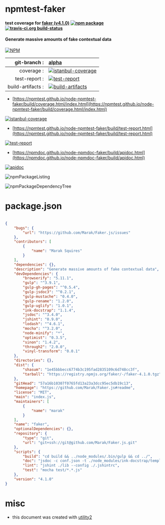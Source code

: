 # npmtest-faker

#### test coverage for  [faker (v4.1.0)](https://github.com/Marak/Faker.js#readme)  [![npm package](https://img.shields.io/npm/v/npmtest-faker.svg?style=flat-square)](https://www.npmjs.org/package/npmtest-faker) [![travis-ci.org build-status](https://api.travis-ci.org/npmtest/node-npmtest-faker.svg)](https://travis-ci.org/npmtest/node-npmtest-faker)

#### Generate massive amounts of fake contextual data

[![NPM](https://nodei.co/npm/faker.png?downloads=true&downloadRank=true&stars=true)](https://www.npmjs.com/package/faker)

| git-branch : | [alpha](https://github.com/npmtest/node-npmtest-faker/tree/alpha)|
|--:|:--|
| coverage : | [![istanbul-coverage](https://npmtest.github.io/node-npmtest-faker/build/coverage.badge.svg)](https://npmtest.github.io/node-npmtest-faker/build/coverage.html/index.html)|
| test-report : | [![test-report](https://npmtest.github.io/node-npmtest-faker/build/test-report.badge.svg)](https://npmtest.github.io/node-npmtest-faker/build/test-report.html)|
| build-artifacts : | [![build-artifacts](https://npmtest.github.io/node-npmtest-faker/glyphicons_144_folder_open.png)](https://github.com/npmtest/node-npmtest-faker/tree/gh-pages/build)|

- [https://npmtest.github.io/node-npmtest-faker/build/coverage.html/index.html](https://npmtest.github.io/node-npmtest-faker/build/coverage.html/index.html)

[![istanbul-coverage](https://npmtest.github.io/node-npmtest-faker/build/screenCapture.buildCi.browser.%252Ftmp%252Fbuild%252Fcoverage.lib.html.png)](https://npmtest.github.io/node-npmtest-faker/build/coverage.html/index.html)

- [https://npmtest.github.io/node-npmtest-faker/build/test-report.html](https://npmtest.github.io/node-npmtest-faker/build/test-report.html)

[![test-report](https://npmtest.github.io/node-npmtest-faker/build/screenCapture.buildCi.browser.%252Ftmp%252Fbuild%252Ftest-report.html.png)](https://npmtest.github.io/node-npmtest-faker/build/test-report.html)

- [https://npmdoc.github.io/node-npmdoc-faker/build/apidoc.html](https://npmdoc.github.io/node-npmdoc-faker/build/apidoc.html)

[![apidoc](https://npmdoc.github.io/node-npmdoc-faker/build/screenCapture.buildCi.browser.%252Ftmp%252Fbuild%252Fapidoc.html.png)](https://npmdoc.github.io/node-npmdoc-faker/build/apidoc.html)

![npmPackageListing](https://npmtest.github.io/node-npmtest-faker/build/screenCapture.npmPackageListing.svg)

![npmPackageDependencyTree](https://npmtest.github.io/node-npmtest-faker/build/screenCapture.npmPackageDependencyTree.svg)



# package.json

```json

{
    "bugs": {
        "url": "https://github.com/Marak/Faker.js/issues"
    },
    "contributors": [
        {
            "name": "Marak Squires"
        }
    ],
    "dependencies": {},
    "description": "Generate massive amounts of fake contextual data",
    "devDependencies": {
        "browserify": "5.11.1",
        "gulp": "^3.9.1",
        "gulp-gh-pages": "^0.5.4",
        "gulp-jsdoc3": "^0.2.1",
        "gulp-mustache": "0.4.0",
        "gulp-rename": "1.2.0",
        "gulp-uglify": "1.0.1",
        "ink-docstrap": "1.1.4",
        "jsdoc": "^3.4.0",
        "jshint": "0.9.0",
        "lodash": "^4.6.1",
        "mocha": "^3.2.0",
        "node-minify": "*",
        "optimist": "0.3.5",
        "sinon": "1.4.2",
        "through2": "2.0.0",
        "vinyl-transform": "0.0.1"
    },
    "directories": {},
    "dist": {
        "shasum": "1e45bbbecc6774b3c195fad2835109c6d748cc3f",
        "tarball": "https://registry.npmjs.org/faker/-/faker-4.1.0.tgz"
    },
    "gitHead": "57a16b10307f0765fd13a23a3dcc95ec5db19c13",
    "homepage": "https://github.com/Marak/Faker.js#readme",
    "license": "MIT",
    "main": "index.js",
    "maintainers": [
        {
            "name": "marak"
        }
    ],
    "name": "faker",
    "optionalDependencies": {},
    "repository": {
        "type": "git",
        "url": "git+ssh://git@github.com/Marak/Faker.js.git"
    },
    "scripts": {
        "build": "cd build && ../node_modules/.bin/gulp && cd ../",
        "doc": "jsdoc -c conf.json -t ./node_modules/ink-docstrap/template -R README.md lib",
        "lint": "jshint ./lib --config ./.jshintrc",
        "test": "mocha test/*.*.js"
    },
    "version": "4.1.0"
}
```



# misc
- this document was created with [utility2](https://github.com/kaizhu256/node-utility2)
